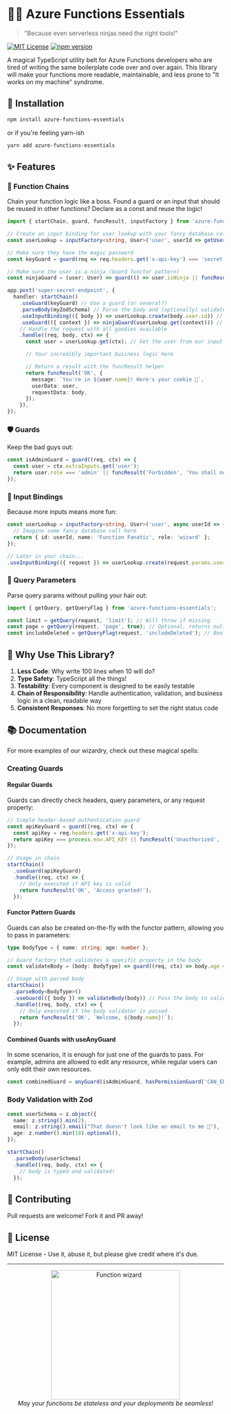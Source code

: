 # 🧙‍♂️ Azure Functions Essentials

> "Because even serverless ninjas need the right tools!"

[![MIT License](https://img.shields.io/badge/License-MIT-blue.svg)](LICENSE)
[![npm version](https://img.shields.io/badge/npm-v1.0.0-blue)](https://www.npmjs.com/package/azure-functions-essentials)

A magical TypeScript utility belt for Azure Functions developers who are tired of writing the same boilerplate code over and over again. This library will make your functions more readable, maintainable, and less prone to "It works on my machine" syndrome.

## 🚀 Installation

```bash
npm install azure-functions-essentials
```

or if you're feeling yarn-ish

```bash
yarn add azure-functions-essentials
```

## ✨ Features

### 🔗 Function Chains

Chain your function logic like a boss.
Found a guard or an input that should be reused in other functions?
Declare as a const and reuse the logic!

```typescript
import { startChain, guard, funcResult, inputFactory } from 'azure-functions-essentials';

// Create an input binding for user lookup with your fancy database call
const userLookup = inputFactory<string, User>('user', userId => getUserFromDatabase(userId));

// Make sure they have the magic password
const keyGuard = guard(req => req.headers.get('x-api-key') === 'secret' || funcResult('Forbidden', 'Nice try, hacker!'));

// Make sure the user is a ninja (Guard functor pattern)
const ninjaGuard = (user: User) => guard(() => user.isNinja || funcResult('Forbidden', 'Only 🥷s are allowed!'));

app.post('super-secret-endpoint', {
  handler: startChain()
    .useGuard(keyGuard) // Use a guard (or several?)
    .parseBody(myZodSchema) // Parse the body and (optionally) validate with Zod
    .useInputBinding(({ body }) => userLookup.create(body.user.id)) // Initialize the input
    .useGuard(({ context }) => ninjaGuard(userLookup.get(context))) // Use input results in the chain
    // Handle the request with all goodies available
    .handle((req, body, ctx) => {
      const user = userLookup.get(ctx); // Get the user from our input

      // Your incredibly important business logic here

      // Return a result with the funcResult helper
      return funcResult('OK', {
        message: `You're in ${user.name}! Here's your cookie 🍪`,
        userData: user,
        requestData: body,
      });
    }),
});
```

### 🛡️ Guards

Keep the bad guys out:

```typescript
const isAdminGuard = guard((req, ctx) => {
  const user = ctx.extraInputs.get('user');
  return user.role === 'admin' || funcResult('Forbidden', 'You shall not pass! 🧙‍♂️');
});
```

### 🎯 Input Bindings

Because more inputs means more fun:

```typescript
const userLookup = inputFactory<string, User>('user', async userId => {
  // Imagine some fancy database call here
  return { id: userId, name: 'Function Fanatic', role: 'wizard' };
});

// Later in your chain...
.useInputBinding(({ request }) => userLookup.create(request.params.userId))
```

### 🧩 Query Parameters

Parse query params without pulling your hair out:

```typescript
import { getQuery, getQueryFlag } from 'azure-functions-essentials';

const limit = getQuery(request, 'limit'); // Will throw if missing
const page = getQuery(request, 'page', true); // Optional, returns null if missing
const includeDeleted = getQueryFlag(request, 'includeDeleted'); // Boolean flags made easy
```

## 🤔 Why Use This Library?

1. **Less Code**: Why write 100 lines when 10 will do?
2. **Type Safety**: TypeScript all the things!
3. **Testability**: Every component is designed to be easily testable
4. **Chain of Responsibility**: Handle authentication, validation, and business logic in a clean, readable way
5. **Consistent Responses**: No more forgetting to set the right status code

## 📚 Documentation

For more examples of our wizardry, check out these magical spells:

### Creating Guards

#### Regular Guards

Guards can directly check headers, query parameters, or any request property:

```typescript
// Simple header-based authentication guard
const apiKeyGuard = guard((req, ctx) => {
  const apiKey = req.headers.get('x-api-key');
  return apiKey === process.env.API_KEY || funcResult('Unauthorized', 'Invalid API key');
});

// Usage in chain
startChain()
  .useGuard(apiKeyGuard)
  .handle((req, ctx) => {
    // Only executed if API key is valid
    return funcResult('OK', 'Access granted!');
  });
```

#### Functor Pattern Guards

Guards can also be created on-the-fly with the functor pattern, allowing you to pass in parameters:

```typescript
type BodyType = { name: string; age: number };

// Guard factory that validates a specific property in the body
const validateBody = (body: BodyType) => guard((req, ctx) => body.age < 18 || funcResult('BadRequest', `Age must be at least 18 years old`));

// Usage with parsed body
startChain()
  .parseBody<BodyType>()
  .useGuard(({ body }) => validateBody(body)) // Pass the body to validateBody
  .handle((req, body, ctx) => {
    // Only executed if the body validator is passed
    return funcResult('OK', `Welcome, ${body.name}!`);
  });
```

#### Combined Guards with useAnyGuard

In some scenarios, it is enough for just one of the guards to pass.
For example, admins are allowed to edit any resource, while regular users can only edit their own resources.

```typescript
const combinedGuard = anyGuard(isAdminGuard, hasPermissionGuard('CAN_EDIT'), isResourceOwnerGuard);
```

### Body Validation with Zod

```typescript
const userSchema = z.object({
  name: z.string().min(2),
  email: z.string().email("That doesn't look like an email to me 🤨"),
  age: z.number().min(18).optional(),
});

startChain()
  .parseBody(userSchema)
  .handle((req, body, ctx) => {
    // body is typed and validated!
  });
```

## 🤝 Contributing

Pull requests are welcome!
Fork it and PR away!

## 📝 License

MIT License - Use it, abuse it, but please give credit where it's due.

---

<p align="center">
  <img src="https://i.imgur.com/YYi5CJn.png" width="300" alt="Function wizard">
  <br>
  <i>May your functions be stateless and your deployments be seamless!</i>
</p>
